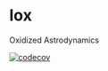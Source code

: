 # lox
Oxidized Astrodynamics

[![codecov](https://codecov.io/gh/OpenAstrodynamics/lox/branch/main/graph/badge.svg?token=R1W6HLN2N2)](https://codecov.io/gh/OpenAstrodynamics/lox)
